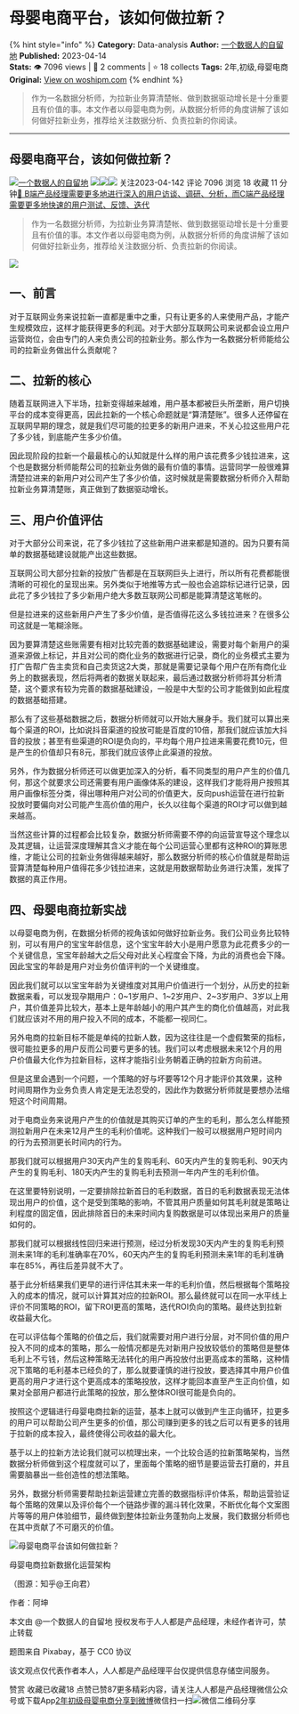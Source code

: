# 母婴电商平台，该如何做拉新？
{% hint style="info" %}
**Category:** Data-analysis
**Author:** [一个数据人的自留地](https://www.woshipm.com/u/49446)
**Published:** 2023-04-14  
**Stats:** 👁️ 7096 views | 💬 2 comments | ⭐ 18 collects
**Tags:** 2年,初级,母婴电商
**Original:** [View on woshipm.com](https://www.woshipm.com/data-analysis/5805263.html)
{% endhint %}
> 作为一名数据分析师，为拉新业务算清楚帐、做到数据驱动增长是十分重要且有价值的事。本文作者以母婴电商为例，从数据分析师的角度讲解了该如何做好拉新业务，推荐给关注数据分析、负责拉新的你阅读。

---

## 母婴电商平台，该如何做拉新？

[![](https://image.woshipm.com/wp-files/2021/09/3YqDNh5meg7ejNmhJ5Ci.jpeg!/both/72x72)](https://www.woshipm.com/u/49446)[一个数据人的自留地](https://www.woshipm.com/u/49446) ![](https://static.woshipm.com/tag/1121_1@2x.png)![](https://static.woshipm.com/tag/1301_1@2x.png)![](https://static.woshipm.com/tag/2103_1@2x.png) 关注2023-04-142 评论 7096 浏览 18 收藏 11 分钟[🔗 B端产品经理需要更多地进行深入的用户访谈、调研、分析，而C端产品经理需要更多地快速的用户测试、反馈、迭代](https://ke.qidianla.com/courses/bcpm)

> 作为一名数据分析师，为拉新业务算清楚帐、做到数据驱动增长是十分重要且有价值的事。本文作者以母婴电商为例，从数据分析师的角度讲解了该如何做好拉新业务，推荐给关注数据分析、负责拉新的你阅读。

![](https://image.yunyingpai.com/wp/2023/04/h9jmoIF7m7tAyRKvpoud.jpg)

## 一、前言

对于互联网业务来说拉新一直都是重中之重，只有让更多的人来使用产品，才能产生规模效应，这样才能获得更多的利润。对于大部分互联网公司来说都会设立用户运营岗位，会由专门的人来负责公司的拉新业务。那么作为一名数据分析师能给公司的拉新业务做出什么贡献呢？

## 二、拉新的核心

随着互联网进入下半场，拉新变得越来越难，用户基本都被巨头所垄断，用户切换平台的成本变得更高，因此拉新的一个核心命题就是“算清楚账”。很多人还停留在互联网早期的理念，就是我们尽可能的拉更多的新用户进来，不关心拉这些用户花了多少钱，到底能产生多少价值。

因此现阶段的拉新一个最最核心的认知就是什么样的用户该花费多少钱拉进来，这个也是数据分析师能帮公司的拉新业务做的最有价值的事情。运营同学一般很难算清楚拉进来的新用户对公司产生了多少价值，这时候就是需要数据分析师介入帮助拉新业务算清楚账，真正做到了数据驱动增长。

## 三、用户价值评估

对于大部分公司来说，花了多少钱拉了这些新用户进来都是知道的。因为只要有简单的数据基础建设就能产出这些数据。

互联网公司大部分拉新的投放广告都是在互联网巨头上进行，所以所有花费都能很清晰的可视化的呈现出来。另外类似于地推等方式一般也会追踪标记进行记录，因此花了多少钱拉了多少新用户绝大多数互联网公司都是能算清楚这笔帐的。

但是拉进来的这些新用户产生了多少价值，是否值得花这么多钱拉进来？在很多公司这就是一笔糊涂账。

因为要算清楚这些账需要有相对比较完善的数据基础建设，需要对每个新用户的渠道来源做上标记，并且对公司的商化业务的数据进行记录，商化的业务模式主要为打广告帮广告主卖货和自己卖货这2大类，那就是需要记录每个用户在所有商化业务上的数据表现，然后将两者的数据关联起来，最后通过数据分析师将其分析清楚，这个要求有较为完善的数据基础建设，一般是中大型的公司才能做到如此程度的数据基础搭建。

那么有了这些基础数据之后，数据分析师就可以开始大展身手。我们就可以算出来每个渠道的ROI，比如说抖音渠道的投放可能是百度的10倍，那我们就应该加大抖音的投放；甚至有些渠道的ROI是负向的，平均每个用户拉进来需要花费10元，但是产生的价值却只有8元，那我们就应该停止此渠道的投放。

另外，作为数据分析师还可以做更加深入的分析，看不同类型的用户产生的价值几何，那这个就要求公司还需要有用户画像体系的建设，这样我们才能将用户按照其用户画像标签分类，得出哪种用户对公司的价值更大，反向push运营在进行拉新投放时要偏向对公司能产生高价值的用户，长久以往每个渠道的ROI才可以做到越来越高。

当然这些计算的过程都会比较复杂，数据分析师需要不停的向运营宣导这个理念以及其逻辑，让运营深度理解其含义才能在每个公司运营心里都有这种ROI的算账思维，才能让公司的拉新业务做得越来越好，那么数据分析师的核心价值就是帮助运营算清楚每种用户值得花多少钱拉进来，这就是用数据帮助业务进行决策，发挥了数据的真正作用。

## 四、母婴电商拉新实战

以母婴电商为例，在数据分析师的视角该如何做好拉新业务。我们公司业务比较特别，可以有用户的宝宝年龄信息，这个宝宝年龄大小是用户愿意为此花费多少的一个关键信息，宝宝年龄越大之后父母对此关心程度会下降，为此的消费也会下降。因此宝宝的年龄是用户对业务价值评判的一个关键维度。

因此我们就可以以宝宝年龄为关键维度对其用户价值进行一个划分，从历史的拉新数据来看，可以发现孕期用户：0~1岁用户、1~2岁用户、2~3岁用户、3岁以上用户，其价值差异比较大，基本上是年龄越小的用户其产生的商化价值越高，对此我们就应该对不用的用户投入不同的成本，不能都一视同仁。

另外电商的拉新目标不能是单纯的拉新人数，因为这往往是一个虚假繁荣的指标，很可能拉更多的用户反而公司要亏更多的钱。我们可以考虑根据未来12个月的用户价值最大化作为拉新目标，这样才能指引业务朝着正确的拉新方向前进。

但是这里会遇到一个问题，一个策略的好与坏要等12个月才能评价其效果，这种时间周期作为业务负责人肯定是无法忍受的，因此作为数据分析师就是要想办法缩短这个时间周期。

对于电商业务来说用户产生的价值就是其购买订单的产生的毛利，那么怎么样能预测拉新用户在未来12月产生的毛利价值呢。这种我们一般可以根据用户短时间内的行为去预测更长时间内的行为。

那我们就可以根据用户30天内产生的复购毛利、60天内产生的复购毛利、90天内产生的复购毛利、180天内产生的复购毛利去预测一年内产生的毛利价值。

在这里要特别说明，一定要排除拉新首日的毛利数据，首日的毛利数据表现无法体现出用户的价值，这个是受到策略的影响，不管其用户质量如何其毛利就是策略让利程度的固定值，因此排除首日的未来时间内复购数据是可以体现出来用户的质量如何的。

那我们就可以根据线性回归来进行预测，经过分析发现30天内产生的复购毛利预测未来1年的毛利准确率在70%，60天内产生的复购毛利预测未来1年的毛利准确率在85%，再往后差异就不大了。

基于此分析结果我们更早的进行评估其未来一年的毛利价值，然后根据每个策略投入的成本的情况，就可以计算其对应的拉新ROI。那么最终就可以在同一水平线上评价不同策略的ROI，留下ROI更高的策略，迭代ROI负向的策略。最终达到拉新收益最大化。

在可以评估每个策略的价值之后，我们就需要对用户进行分层，对不同价值的用户投入不同的成本的策略，那么一般情况都是先对新用户投放较低价的策略但是整体毛利上不亏钱，然后这种策略无法转化的用户再投放付出更高成本的策略，这种情况下策略的毛利基本已经负的了，那么就要谨慎的进行投放，要选择其中用户价值更高的用户才进行这个更高成本的策略投放，这样才能回本直至产生正向价值，如果对全部用户都进行此策略的投放，那么整体ROI很可能是负向的。

按照这个逻辑进行母婴电商拉新的运营，基本上就可以做到产生正向循环，拉更多的用户可以帮助公司产生更多的价值，那公司赚到更多的钱之后可以有更多的钱用于拉新的成本投入，最终使得公司收益的最大化。

基于以上的拉新方法论我们就可以梳理出来，一个比较合适的拉新策略架构，当然数据分析师做到这个程度就可以了，里面每个策略的细节是要运营去打磨的，并且需要脑暴出一些创造性的想法策略。

另外，数据分析师需要帮助拉新运营建立完善的数据指标评价体系，帮助运营验证每个策略的效果以及评价每个一个链路步骤的漏斗转化效果，不断优化每个文案图片等等的用户体验细节，最终做到整体拉新业务蓬勃向上发展，我们数据分析师也在其中贡献了不可磨灭的价值。

![母婴电商平台该如何做拉新？](https://image.yunyingpai.com/wp/2023/04/bpxGGYWQwkDX7ZaP3TYl.jpeg)

母婴电商拉新数据化运营架构

（图源：知乎@王向君）

作者：阿坤

本文由 @一个数据人的自留地 授权发布于人人都是产品经理，未经作者许可，禁止转载

题图来自 Pixabay，基于 CC0 协议

该文观点仅代表作者本人，人人都是产品经理平台仅提供信息存储空间服务。

赞赏 收藏已收藏18 点赞已赞87更多精彩内容，请关注人人都是产品经理微信公众号或下载App[2年](https://www.woshipm.com/tag/2%e5%b9%b4)[初级](https://www.woshipm.com/tag/%e5%88%9d%e7%ba%a7)[母婴电商](https://www.woshipm.com/tag/%e6%af%8d%e5%a9%b4%e7%94%b5%e5%95%86)[分享到微博](https://service.weibo.com/share/share.php?appkey=2775287854&title=母婴电商平台，该如何做拉新？&url=https://www.woshipm.com/data-analysis/5805263.html&pic=https://image.yunyingpai.com/wp/2023/04/h9jmoIF7m7tAyRKvpoud.jpg)微信扫一扫![微信二维码](https://api.pwmqr.com/qrcode/create/?url=https://www.woshipm.com/data-analysis/5805263.html)分享